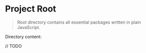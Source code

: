 # Project Root

> Root directory contains all essential packages written in plain JavaScript.

Directory content:

// TODO
